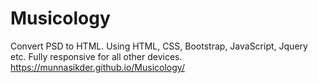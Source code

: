 # Musicology
Convert PSD to HTML. Using HTML, CSS, Bootstrap, JavaScript, Jquery etc. Fully responsive for all other devices.
https://munnasikder.github.io/Musicology/
